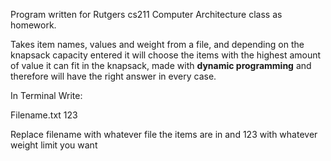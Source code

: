 Program written for Rutgers cs211 Computer Architecture class as homework.

Takes item names, values and weight from a file, and depending on the knapsack capacity entered it will choose the items with the highest amount of value it can fit in the knapsack, made with **dynamic programming** and therefore will have the right answer in every case.

In Terminal Write:

Filename.txt 123

Replace filename with whatever file the items are in and 123 with whatever weight limit you want
